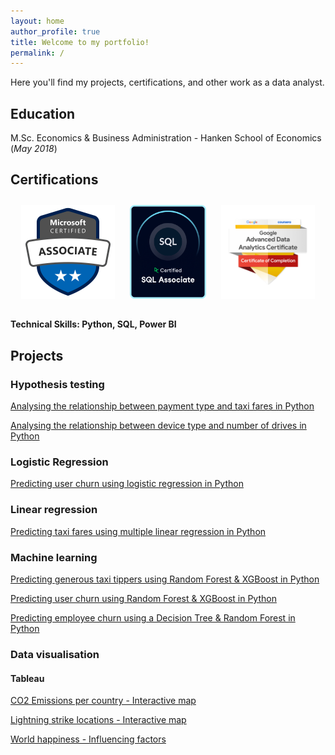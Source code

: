 ```yaml
---
layout: home
author_profile: true
title: Welcome to my portfolio!
permalink: /
---
```


Here you'll find my projects, certifications, and other work as a data analyst.

## Education

M.Sc. Economics & Business Administration - Hanken School of Economics (_May 2018_)

## Certifications

<p align="center">
  <a href="https://learn.microsoft.com/api/credentials/share/en-us/RobinRehn-4809/9C5005B0712FA3D5?sharingId=67049D86812D4D44" style="display: inline-block; margin: 10px;">
    <img src="assets/microsoft-certified-associate-badge.svg" alt="Microsoft Badge" style="height: 150px;">
  </a>
  <a href="https://www.datacamp.com/certificate/SQA0019802995957" style="display: inline-block; margin: 10px;">
    <img src="assets/datacamp_SQL_Associate_Outline.png" alt="SQL badge" style="height: 150px;">
  </a>
  <a href="https://www.credly.com/earner/earned/badge/f98765d9-c429-4ac5-913d-c8a598817828" style="display: inline-block; margin: 10px;">
    <img src="assets/GoogleBadge.png" alt="Google Badge" style="height: 150px;">
  </a>
</p>


#### Technical Skills: Python, SQL, Power BI


## Projects


### Hypothesis testing

[Analysing the relationship between payment type and taxi fares in Python](https://github.com/RobinRehn/Portfolio/blob/23d761927c418868c4bb88be1e7e1e87109fd014/Project%20files/Automatidata_Hypothesis_cleaned.ipynb)

[Analysing the relationship between device type and number of drives in Python](https://github.com/RobinRehn/Portfolio/blob/23d761927c418868c4bb88be1e7e1e87109fd014/Project%20files/Waze_Hypothesis_cleaned.ipynb)


### Logistic Regression

[Predicting user churn using logistic regression in Python](https://github.com/RobinRehn/Portfolio/blob/23d761927c418868c4bb88be1e7e1e87109fd014/Project%20files/Waze_LogisticRegression_cleaned.ipynb)

### Linear regression

[Predicting taxi fares using multiple linear regression in Python](https://github.com/RobinRehn/Portfolio/blob/23d761927c418868c4bb88be1e7e1e87109fd014/Project%20files/Automatidata_LinearRegression_cleaned.ipynb)

### Machine learning

[Predicting generous taxi tippers using Random Forest & XGBoost in Python](https://github.com/RobinRehn/Portfolio/blob/23d761927c418868c4bb88be1e7e1e87109fd014/Project%20files/Automatidata_ML_cleaned.ipynb)

[Predicting user churn using Random Forest & XGBoost in Python](https://github.com/RobinRehn/Portfolio/blob/23d761927c418868c4bb88be1e7e1e87109fd014/Project%20files/Waze_ML_cleaned.ipynb)

[Predicting employee churn using a Decision Tree & Random Forest in Python](https://github.com/RobinRehn/Portfolio/blob/23d761927c418868c4bb88be1e7e1e87109fd014/Project%20files/Salifort%20Motors_LogisticRegression_ML.ipynb)



### Data visualisation

#### Tableau

[CO2 Emissions per country - Interactive map](https://public.tableau.com/app/profile/robin.rehn/viz/C02emissionspercountry-joinedtables/Sheet2)

[Lightning strike locations - Interactive map](https://public.tableau.com/app/profile/robin.rehn/viz/Lightningstrikes-interactivedashboard/Dashboard1)

[World happiness - Influencing factors](https://public.tableau.com/app/profile/robin.rehn/viz/Worldhappinessdashboard/Dashboard1)

